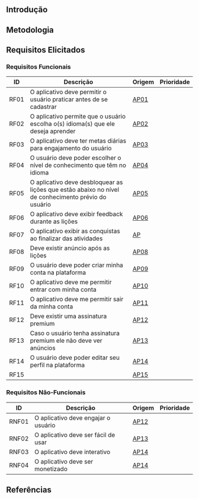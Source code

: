 ## Introdução

## Metodologia

## Requisitos Elicitados

### Requisitos Funcionais

| ID | Descrição | Origem | Prioridade |
| -- | --------- | ------ | ---------- |
| RF01 | O aplicativo deve permitir o usuário praticar antes de se cadastrar | [AP01](../AnaliseDeProtocolo) |  |
| RF02 | O aplicativo permite que o usuário escolha o(s) idioma(s) que ele deseja aprender | [AP02](../AnaliseDeProtocolo) |  |
| RF03 | O aplicativo deve ter metas diárias para engajamento do usuário | [AP03](../AnaliseDeProtocolo) |  |
| RF04 | O usuário deve poder escolher o nível de conhecimento que têm no idioma | [AP04](../AnaliseDeProtocolo) |  |
| RF05 | O aplicativo deve desbloquear as lições que estão abaixo no nível de conhecimento prévio do usuário | [AP05](../AnaliseDeProtocolo) |  |
| RF06 | O aplicativo deve exibir feedback durante as lições | [AP06](../AnaliseDeProtocolo) |  |
| RF07 | O aplicativo exibir as conquistas ao finalizar das atividades | [AP](../AnaliseDeProtocolo) |  |
| RF08 | Deve existir anúncio após as lições | [AP08](../AnaliseDeProtocolo) |  |
| RF09 | O usuário deve poder criar minha conta na plataforma | [AP09](../AnaliseDeProtocolo) |  |
| RF10 | O aplicativo deve me permitir entrar com minha conta | [AP10](../AnaliseDeProtocolo) |  |
| RF11 | O aplicativo deve me permitir sair da minha conta | [AP11](../AnaliseDeProtocolo) |  |
| RF12 | Deve existir uma assinatura premium | [AP12](../AnaliseDeProtocolo) |  |
| RF13 | Caso o usuário tenha assinatura premium ele não deve ver anúncios | [AP13](../AnaliseDeProtocolo) |  |
| RF14 | O usuário deve poder editar seu perfil na plataforma | [AP14](../AnaliseDeProtocolo) |  |
| RF15 |  | [AP15](../AnaliseDeProtocolo) |  |




### Requisitos Não-Funcionais

| ID | Descrição | Origem | Prioridade |
| -- | --------- | ------ | ---------- |
| RNF01 | O aplicativo deve engajar o usuário | [AP12](../AnaliseDeProtocolo) |  |
| RNF02 | O aplicativo deve ser fácil de usar | [AP13](../AnaliseDeProtocolo) |  |
| RNF03 | O aplicativo deve interativo | [AP14](../AnaliseDeProtocolo) |  |
| RNF04 | O aplicativo deve ser monetizado | [AP14](../AnaliseDeProtocolo) |  |
 


## Referências
